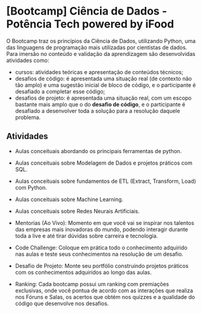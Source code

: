 # [Bootcamp] Ciência de Dados - Potência Tech powered by iFood

O Bootcamp traz os princípios da Ciência de Dados, utilizando Python, uma das linguagens de programação mais utilizadas por cientistas de dados.
Para imersão no conteúdo e validação da aprendizagem são desenvolvidas atividades como:
- cursos: atividades teóricas e apresentação de conteúdos técnicos;
- desafios de código: é apresentada uma situação real (de contexto não tão amplo) e uma sugestão inicial de bloco de código, e o participante é desafiado a completar esse código; 
- desafios de projeto: é apresentada uma situação real, com um escopo bastante mais amplo que o do <b>desafio de código</b>, e o participante é desafiado a desenvolver toda a solução para a resolução daquele problema.

## Atividades

- Aulas conceituais abordando os principais ferramentas de python.

- Aulas conceituais sobre Modelagem de Dados e projetos práticos com SQL.

- Aulas conceituais sobre fundamentos de ETL (Extract, Transform, Load) com Python.

- Aulas conceituais sobre Machine Learning.
- Aulas conceituais sobre Redes Neurais Artificiais. 

- Mentorias (Ao Vivo): Momento em que você vai se inspirar nos talentos das empresas mais inovadoras do mundo, podendo interagir durante toda a live e até tirar dúvidas sobre carreira e tecnologia.

- Code Challenge: Coloque em prática todo o conhecimento adquirido nas aulas e teste seus conhecimentos na resolução de um desafio.

- Desafio de Projeto: Monte seu portfólio construindo projetos práticos com os conhecimentos adquiridos ao longo das aulas.

- Ranking: Cada bootcamp possui um ranking com premiações exclusivas, onde você pontua de acordo com as interações que realiza nos Fóruns e Salas, os acertos que obtém nos quizzes e a qualidade do código que desenvolve nos desafios.
